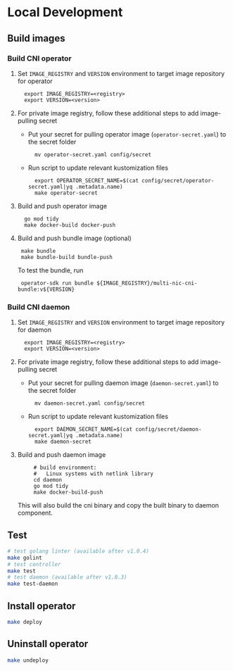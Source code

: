 # Local Development
## Build images
### Build CNI operator
1. Set `IMAGE_REGISTRY` and `VERSION` environment to target image repository for operator

         export IMAGE_REGISTRY=<registry>
         export VERSION=<version>

2. For private image registry, follow these additional steps to add image-pulling secret
    * Put your secret for pulling operator image (`operator-secret.yaml`) to the secret folder

            mv operator-secret.yaml config/secret

    * Run script to update relevant kustomization files

            export OPERATOR_SECRET_NAME=$(cat config/secret/operator-secret.yaml|yq .metadata.name)
            make operator-secret

2. Build and push operator image

         go mod tidy
         make docker-build docker-push

3.  Build and push bundle image (optional)

         make bundle
         make bundle-build bundle-push

    To test the bundle, run

         operator-sdk run bundle ${IMAGE_REGISTRY}/multi-nic-cni-bundle:v${VERSION}

### Build CNI daemon
1. Set `IMAGE_REGISTRY` and `VERSION` environment to target image repository for daemon

         export IMAGE_REGISTRY=<registry>
         export VERSION=<version>

2. For private image registry, follow these additional steps to add image-pulling secret
    * Put your secret for pulling daemon image (`daemon-secret.yaml`) to the secret folder

            mv daemon-secret.yaml config/secret

    * Run script to update relevant kustomization files

            export DAEMON_SECRET_NAME=$(cat config/secret/daemon-secret.yaml|yq .metadata.name)
            make daemon-secret

3. Build and push daemon image

            # build environment: 
            #   Linux systems with netlink library
            cd daemon
            go mod tidy
            make docker-build-push

    This will also build the cni binary and copy the built binary to daemon component.

## Test
```bash
# test golang linter (available after v1.0.4)
make golint
# test controller 
make test
# test daemon (available after v1.0.3)
make test-daemon
```

## Install operator
```bash
make deploy
```

## Uninstall operator
```bash
make undeploy
```
